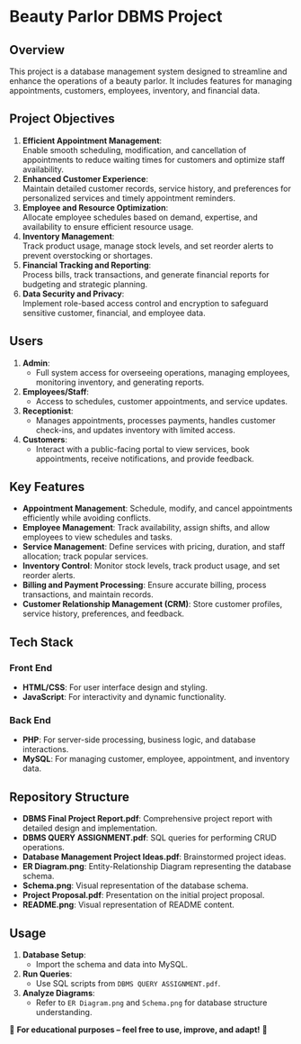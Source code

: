 # Beauty Parlor DBMS Project  

## Overview  
This project is a database management system designed to streamline and enhance the operations of a beauty parlor. It includes features for managing appointments, customers, employees, inventory, and financial data.  

## Project Objectives  
1. **Efficient Appointment Management**:  
   Enable smooth scheduling, modification, and cancellation of appointments to reduce waiting times for customers and optimize staff availability.  
2. **Enhanced Customer Experience**:  
   Maintain detailed customer records, service history, and preferences for personalized services and timely appointment reminders.  
3. **Employee and Resource Optimization**:  
   Allocate employee schedules based on demand, expertise, and availability to ensure efficient resource usage.  
4. **Inventory Management**:  
   Track product usage, manage stock levels, and set reorder alerts to prevent overstocking or shortages.  
5. **Financial Tracking and Reporting**:  
   Process bills, track transactions, and generate financial reports for budgeting and strategic planning.  
6. **Data Security and Privacy**:  
   Implement role-based access control and encryption to safeguard sensitive customer, financial, and employee data.  

## Users  
1. **Admin**:  
   - Full system access for overseeing operations, managing employees, monitoring inventory, and generating reports.  
2. **Employees/Staff**:  
   - Access to schedules, customer appointments, and service updates.  
3. **Receptionist**:  
   - Manages appointments, processes payments, handles customer check-ins, and updates inventory with limited access.  
4. **Customers**:  
   - Interact with a public-facing portal to view services, book appointments, receive notifications, and provide feedback.  

## Key Features  
- **Appointment Management**: Schedule, modify, and cancel appointments efficiently while avoiding conflicts.  
- **Employee Management**: Track availability, assign shifts, and allow employees to view schedules and tasks.  
- **Service Management**: Define services with pricing, duration, and staff allocation; track popular services.  
- **Inventory Control**: Monitor stock levels, track product usage, and set reorder alerts.  
- **Billing and Payment Processing**: Ensure accurate billing, process transactions, and maintain records.  
- **Customer Relationship Management (CRM)**: Store customer profiles, service history, preferences, and feedback.  

## Tech Stack  
### Front End  
- **HTML/CSS**: For user interface design and styling.  
- **JavaScript**: For interactivity and dynamic functionality.  
### Back End  
- **PHP**: For server-side processing, business logic, and database interactions.  
- **MySQL**: For managing customer, employee, appointment, and inventory data.  

## Repository Structure  
- **DBMS Final Project Report.pdf**: Comprehensive project report with detailed design and implementation.  
- **DBMS QUERY ASSIGNMENT.pdf**: SQL queries for performing CRUD operations.  
- **Database Management Project Ideas.pdf**: Brainstormed project ideas.  
- **ER Diagram.png**: Entity-Relationship Diagram representing the database schema.  
- **Schema.png**: Visual representation of the database schema.  
- **Project Proposal.pdf**: Presentation on the initial project proposal.  
- **README.png**: Visual representation of README content.  

## Usage  
1. **Database Setup**:  
   - Import the schema and data into MySQL.  
2. **Run Queries**:  
   - Use SQL scripts from `DBMS QUERY ASSIGNMENT.pdf`.  
3. **Analyze Diagrams**:  
   - Refer to `ER Diagram.png` and `Schema.png` for database structure understanding.  

🎯 **For educational purposes – feel free to use, improve, and adapt!** 🚀  
